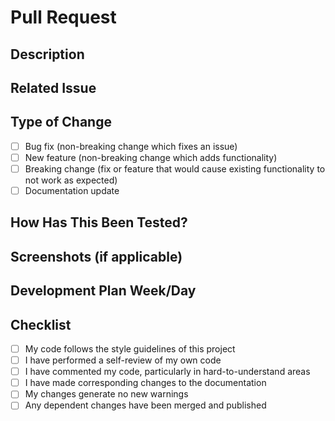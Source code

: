 # Pull Request

## Description
<!-- Describe the changes this PR introduces and why it should be merged -->

## Related Issue
<!-- Link to the related issue(s) -->

## Type of Change
- [ ] Bug fix (non-breaking change which fixes an issue)
- [ ] New feature (non-breaking change which adds functionality)
- [ ] Breaking change (fix or feature that would cause existing functionality to not work as expected)
- [ ] Documentation update

## How Has This Been Tested?
<!-- Please describe how you tested your changes -->

## Screenshots (if applicable)
<!-- Add screenshots to show the UI changes, if applicable -->

## Development Plan Week/Day
<!-- Indicate which part of the development plan this PR addresses -->

## Checklist
- [ ] My code follows the style guidelines of this project
- [ ] I have performed a self-review of my own code
- [ ] I have commented my code, particularly in hard-to-understand areas
- [ ] I have made corresponding changes to the documentation
- [ ] My changes generate no new warnings
- [ ] Any dependent changes have been merged and published 